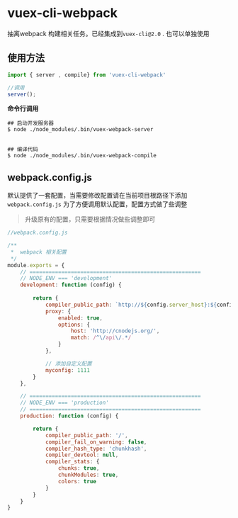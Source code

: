 # vuex-cli-webpack
抽离webpack 构建相关任务。已经集成到`vuex-cli@2.0` .
也可以单独使用

## 使用方法

```javascript
import { server , compile} from 'vuex-cli-webpack'

//调用
server();
```

**命令行调用**
```
## 启动开发服务器
$ node ./node_modules/.bin/vuex-webpack-server


## 编译代码
$ node ./node_modules/.bin/vuex-webpack-compile

```


## webpack.config.js

默认提供了一套配置，当需要修改配置请在当前项目根路径下添加 `webpack.config.js`
为了方便调用默认配置，配置方式做了些调整

> 升级原有的配置，只需要根据情况做些调整即可

```javascript
//webpack.config.js

/**
 *  webpack 相关配置 
 */
module.exports = {
	// ======================================================
	// NODE_ENV === 'development'
	development: function (config) {
		
		return {
			compiler_public_path: `http://${config.server_host}:${config.server_port}/`,
			proxy: {
				enabled: true,
				options: {
					host: 'http://cnodejs.org/',
					match: /^\/api\/.*/
				}
			},

			// 添加自定义配置
			myconfig: 1111
		}
	},

	// ======================================================
	// NODE_ENV === 'production'
	// ======================================================
	production: function (config) {

		return {
			compiler_public_path: '/',
			compiler_fail_on_warning: false,
			compiler_hash_type: 'chunkhash',
			compiler_devtool: null,
			compiler_stats: {
				chunks: true,
				chunkModules: true,
				colors: true
			}
		}
	}
}
```